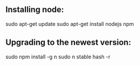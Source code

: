 ## Installing node:
sudo apt-get update
sudo apt-get install nodejs npm
## Upgrading to the newest version:
sudo npm install -g n
sudo n stable
hash -r